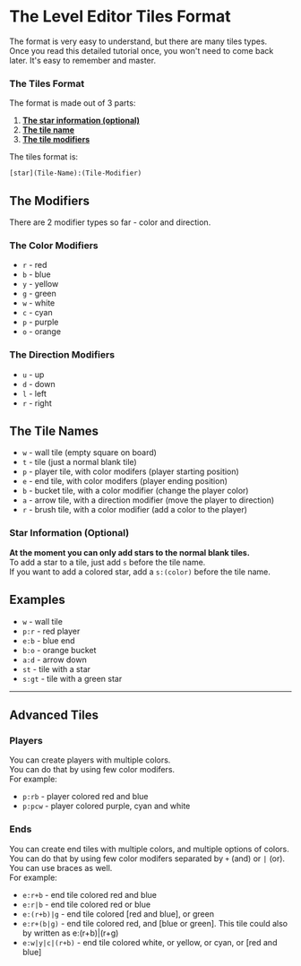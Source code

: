 # The Level Editor Tiles Format
The format is very easy to understand, but there are many tiles types.  
Once you read this detailed tutorial once, you won't need to come back later. It's easy to remember and master.

### The Tiles Format
The format is made out of 3 parts:
1. **[The star information (optional)](#star-information-optional)**
2. **[The tile name](#the-tile-names)**
3. **[The tile modifiers](#the-modifiers)**

The tiles format is:
```
[star](Tile-Name):(Tile-Modifier)
```

## The Modifiers
There are 2 modifier types so far - color and direction.

### The Color Modifiers
* ```r``` - red
* ```b``` - blue
* ```y``` - yellow
* ```g``` - green
* ```w``` - white
* ```c``` - cyan
* ```p``` - purple
* ```o``` - orange

### The Direction Modifiers
* ```u``` - up
* ```d``` - down
* ```l``` - left
* ```r``` - right

## The Tile Names
* ```w``` - wall tile (empty square on board)
* ```t``` - tile (just a normal blank tile)
* ```p``` - player tile, with color modifers (player starting position)
* ```e``` - end tile, with color modifers (player ending position)
* ```b``` - bucket tile, with a color modifier (change the player color)
* ```a``` - arrow tile, with a direction modifier (move the player to direction)
* ```r``` - brush tile, with a color modifier (add a color to the player)

### Star Information (Optional)
**At the moment you can only add stars to the normal blank tiles.**   
To add a star to a tile, just add ```s``` before the tile name.  
If you want to add a colored star, add a ```s:(color)``` before the tile name.

## Examples
* ```w``` - wall tile
* ```p:r``` - red player
* ```e:b``` - blue end
* ```b:o``` - orange bucket
* ```a:d``` - arrow down
* ```st``` - tile with a star
* ```s:gt``` - tile with a green star

-------
## Advanced Tiles
### Players
You can create players with multiple colors.  
You can do that by using few color modifers.   
For example:
* ```p:rb``` - player colored red and blue
* ```p:pcw``` - player colored purple, cyan and white

### Ends
You can create end tiles with multiple colors, and multiple options of colors.  
You can do that by using few color modifers separated by ```+``` (and) or ```|``` (or). You can use braces as well.  
For example:
* ```e:r+b``` - end tile colored red and blue
* ```e:r|b``` - end tile colored red or blue
* ```e:(r+b)|g``` - end tile colored [red and blue], or green
* ```e:r+(b|g)``` - end tile colored red, and [blue or green]. This tile could also by written as e:(r+b)|(r+g)
* ```e:w|y|c|(r+b)``` - end tile colored white, or yellow, or cyan, or [red and blue]
